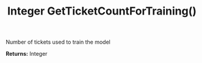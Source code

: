 ﻿---
uid: crmscript_ref_NSCategorizationModelDetails_GetTicketCountForTraining
title: Integer GetTicketCountForTraining()
intellisense: NSCategorizationModelDetails.GetTicketCountForTraining
keywords: NSCategorizationModelDetails, GetTicketCountForTraining
so.topic: reference
---

Number of tickets used to train the model

**Returns:** Integer


